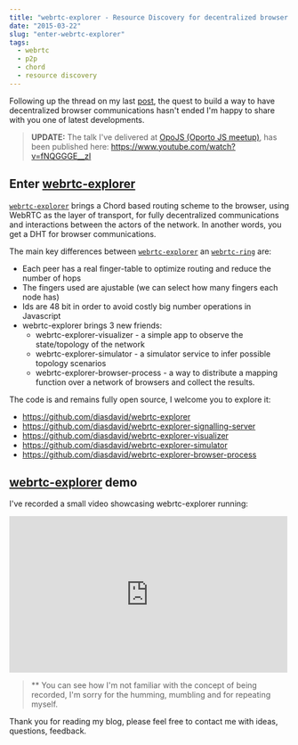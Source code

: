 ```yaml
---
title: "webrtc-explorer - Resource Discovery for decentralized browser networks"
date: "2015-03-22"
slug: "enter-webrtc-explorer"
tags: 
  - webrtc
  - p2p
  - chord
  - resource discovery
---
```


Following up the thread on my last [post](/2014/12/20/webrtc-ring), the quest to build a way to have decentralized browser communications hasn't ended I'm happy to share with you one of latest developments. 


> **UPDATE:** The talk I've delivered at [OpoJS (Oporto JS meetup)](https://twitter.com/opojs), has been published here: https://www.youtube.com/watch?v=fNQGGGE__zI

## Enter [webrtc-explorer](http://npmjs.org/webrtc-explorer)

[`webrtc-explorer`](http://npmjs.org/webrtc-explorer) brings a Chord based routing scheme to the browser, using WebRTC as the layer of transport, for fully decentralized communications and interactions between the actors of the network. In another words, you get a DHT for browser communications.

The main key differences between [`webrtc-explorer`](https://www.npmjs.com/package/webrtc-explorer) an [`webrtc-ring`](https://www.npmjs.com/package/webrtc-ring) are:

- Each peer has a real finger-table to optimize routing and reduce the number of hops
- The fingers used are ajustable (we can select how many fingers each node has)
- Ids are 48 bit in order to avoid costly big number operations in Javascript
- webrtc-explorer brings 3 new friends:
    - webrtc-explorer-visualizer - a simple app to observe the state/topology of the network
    - webrtc-explorer-simulator - a simulator service to infer possible topology scenarios
    - webrtc-explorer-browser-process - a way to distribute a mapping function over a network of browsers and collect the results.

The code is and remains fully open source, I welcome you to explore it:

- https://github.com/diasdavid/webrtc-explorer
- https://github.com/diasdavid/webrtc-explorer-signalling-server
- https://github.com/diasdavid/webrtc-explorer-visualizer
- https://github.com/diasdavid/webrtc-explorer-simulator
- https://github.com/diasdavid/webrtc-explorer-browser-process

## [webrtc-explorer](http://npmjs.org/webrtc-explorer) demo

I've recorded a small video showcasing webrtc-explorer running:


<iframe src="https://player.vimeo.com/video/134697532" width="500" height="281" frameborder="0" webkitallowfullscreen mozallowfullscreen allowfullscreen></iframe>

> **  You can see how I'm not familiar with the concept of being recorded, I'm sorry for the humming, mumbling and for repeating myself.


Thank you for reading my blog, please feel free to contact me with ideas, questions, feedback.
